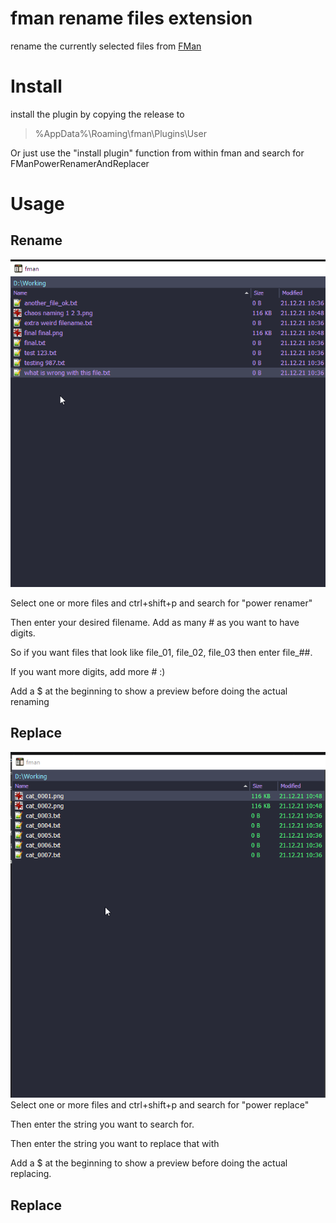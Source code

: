 # fman rename files extension
rename the currently selected files from [FMan](https://www.fman.io)

# Install
install the plugin by copying the release to 
> %AppData%\Roaming\fman\Plugins\User

Or just use the "install plugin" function from within fman and search for FManPowerRenamerAndReplacer

# Usage

## Rename

![plot](./media/demo_rename.gif)

Select one or more files and ctrl+shift+p and search for "power renamer"

Then enter your desired filename. Add as many # as you want to have digits.

So if you want files that look like file_01, file_02, file_03 then enter file_##.

If you want more digits, add more # :)

Add a $ at the beginning to show a preview before doing the actual renaming

## Replace

![plot](./media/demo_replace.gif)
Select one or more files and ctrl+shift+p and search for "power replace"

Then enter the string you want to search for.

Then enter the string you want to replace that with

Add a $ at the beginning to show a preview before doing the actual replacing.

## Replace
